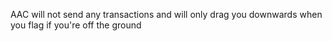 AAC will not send any transactions and will only drag you downwards when you flag if you're off the ground